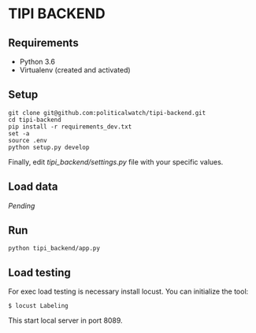 TIPI BACKEND
============

## Requirements

* Python 3.6
* Virtualenv (created and activated)


## Setup

```
git clone git@github.com:politicalwatch/tipi-backend.git
cd tipi-backend
pip install -r requirements_dev.txt
set -a
source .env
python setup.py develop
```

Finally, edit *tipi_backend/settings.py* file with your specific values.


## Load data

*Pending*


## Run

```
python tipi_backend/app.py
```


## Load testing

For exec load testing is necessary install locust. You can initialize the tool:

```
$ locust Labeling
```

This start local server in port 8089.

